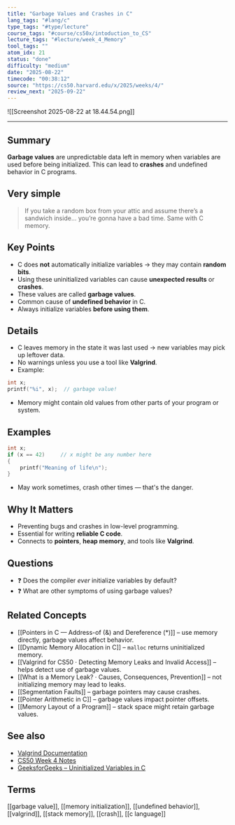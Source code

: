 ```yaml
---
title: "Garbage Values and Crashes in C"  
lang_tags: "#lang/c"                                        
type_tags: "#type/lecture"                                      
course_tags: "#course/cs50x/intoduction_to_CS"                                      
lecture_tags: "#lecture/week_4_Memory"                                 
tool_tags: ""                                        
atom_idx: 21                                        
status: "done"                                          
difficulty: "medium"                                        
date: "2025-08-22"                           
timecode: "00:38:12"                                        
source: "https://cs50.harvard.edu/x/2025/weeks/4/"                            
review_next: "2025-09-22"                                    
---
```


![[Screenshot 2025-08-22 at 18.44.54.png]]

---

## Summary
**Garbage values** are unpredictable data left in memory when variables are used before being initialized. This can lead to **crashes** and undefined behavior in C programs.

## Very simple

> If you take a random box from your attic and assume there’s a sandwich inside… you’re gonna have a bad time. Same with C memory.

## Key Points
- C does **not** automatically initialize variables → they may contain **random bits**.
- Using these uninitialized variables can cause **unexpected results** or **crashes**.
- These values are called **garbage values**.
- Common cause of **undefined behavior** in C.
- Always initialize variables **before using them**.

## Details
- C leaves memory in the state it was last used → new variables may pick up leftover data.
- No warnings unless you use a tool like **Valgrind**.
- Example:
```c
int x;
printf("%i", x);  // garbage value!
```
- Memory might contain old values from other parts of your program or system.

## Examples
```c
int x;
if (x == 42)     // x might be any number here
{
    printf("Meaning of life\n");
}
```
- May work sometimes, crash other times — that's the danger.

## **Why It Matters**
- Preventing bugs and crashes in low-level programming.
- Essential for writing **reliable C code**.
- Connects to **pointers**, **heap memory**, and tools like **Valgrind**.

## Questions
- ❓ Does the compiler *ever* initialize variables by default?
- ❓ What are other symptoms of using garbage values?

## Related Concepts
- [[Pointers in C — Address-of (&) and Dereference (*)]] – use memory directly, garbage values affect behavior.
- [[Dynamic Memory Allocation in C]] – `malloc` returns uninitialized memory.
- [[Valgrind for CS50 · Detecting Memory Leaks and Invalid Access]] – helps detect use of garbage values.
- [[What is a Memory Leak? · Causes, Consequences, Prevention]] – not initializing memory may lead to leaks.
- [[Segmentation Faults]] – garbage pointers may cause crashes.
- [[Pointer Arithmetic in C]] – garbage values impact pointer offsets.
- [[Memory Layout of a Program]] – stack space might retain garbage values.

## See also
- [Valgrind Documentation](https://valgrind.org/docs/manual/)
- [CS50 Week 4 Notes](https://cs50.harvard.edu/x/2025/notes/4/)
- [GeeksforGeeks – Uninitialized Variables in C](https://www.geeksforgeeks.org/what-are-garbage-values-in-c/)

## Terms
[[garbage value]], [[memory initialization]], [[undefined behavior]], [[valgrind]], [[stack memory]], [[crash]], [[c language]]
